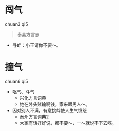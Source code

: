 # 闯气
chuan3 qi5
> 泰县方言志
- 寻衅：小王请你不要～。

# 撞气
chuan6 qi5
+ 呕气、斗气
  * 兴化方言词典
  - 她在外头赌输啊钱，家来跟男人～。
+ 因对别人不满，有意挑衅使人生气愤怒
  * 泰州方言词典2
  - 大家有话好好说，都不要～，一～就说不下去唻。
